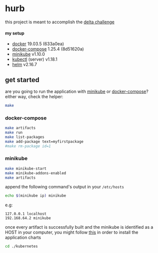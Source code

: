 # hurb
this project is meant to accomplish the [delta challenge](https://github.com/hurbcom/challenge-delta)

#### my setup
- [docker](https://www.docker.com/get-started) 19.03.5 (633a0ea)
- [docker-compose](https://docs.docker.com/compose/install/) 1.25.4 (8d51620a)
- [minikube](https://kubernetes.io/docs/tasks/tools/install-minikube/) v1.10.0 
- [kubectl](https://kubernetes.io/docs/tasks/tools/install-kubectl/) (server) v1.18.1
- [helm](https://helm.sh/docs/intro/install/) v2.16.7

## get started
are you going to run the application with [minikube](#minikube) or [docker-compose](#docker-compose)?
either way, check the helper:
```bash
make
```

### docker-compose
```bash
make artifacts
make run
make list-packages
make add-package text=myfirstpackage
#make rm-package id=1
```

### minikube
```bash
make minikube-start
make minikube-addons-enabled
make artifacts
```

append the following command's output in your `/etc/hosts`
```bash
echo $(minikube ip) minikube
```
e.g:
```
127.0.0.1 localhost
192.168.64.2 minikube
```

once every artifact is successfully built and the minikube is identified as a HOST in your computer, you might follow [this](https://github.com/devbytom/hurb/tree/master/kubernetes) in order to install the application charts
```bash
cd ./kubernetes
```
